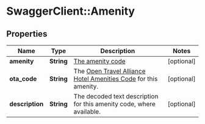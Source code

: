 # SwaggerClient::Amenity

## Properties
Name | Type | Description | Notes
------------ | ------------- | ------------- | -------------
**amenity** | **String** | <a href="hotels-api-supported-amenities-filter">The amenity code</a> | [optional]
**ota_code** | **String** | The <a href="http://www.opentravel.org/">Open Travel Alliance</a> <a href="ota-hotel-amenity-code-table">Hotel Amenities Code</a> for this amenity. | [optional]
**description** | **String** | The decoded text description for this amenity code, where available. | [optional]


